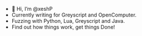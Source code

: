 - 👋 Hi, I’m @xeshP
- Currently writing for Greyscript and OpenComputer.
- Fuzzing with Python, Lua, Greyscript and Java.
- Find out how things work, get things Done!

<!---
xeshP/xeshP is a ✨ special ✨ repository because its `README.md` (this file) appears on your GitHub profile.
You can click the Preview link to take a look at your changes.
--->
